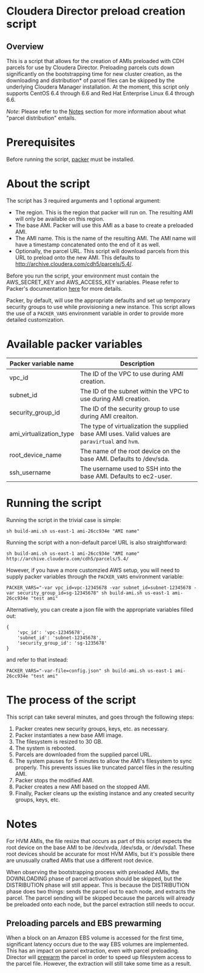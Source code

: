 # Cloudera Director preload creation script

## Overview

This is a script that allows for the creation of AMIs preloaded with CDH parcels for use by
Cloudera Director. Preloading parcels cuts down significantly on the bootstrapping time
for new cluster creation, as the downloading and distribution* of parcel files can be skipped
by the underlying Cloudera Manager installation. At the moment, this script only supports
CentOS 6.4 through 6.6 and Red Hat Enterprise Linux 6.4 through 6.6.

*Note*: Please refer to the [Notes](#Notes) section for more information about what "parcel distribution" entails.

# Prerequisites

Before running the script, [packer](https://packer.io/) must be installed.

# About the script

The script has 3 required arguments and 1 optional argument:

* The region. This is the region that packer will run on. The resulting AMI will only be
  available on this region.
* The base AMI. Packer will use this AMI as a base to create a preloaded AMI.
* The AMI name. This is the name of the resulting AMI. The AMI name will have a timestamp
  concatenated onto the end of it as well.
* Optionally, the parcel URL. This script will download parcels from this URL to preload
  onto the new AMI. This defaults to http://archive.cloudera.com/cdh5/parcels/5.4/.

Before you run the script, your environment must contain the AWS_SECRET_KEY and
AWS_ACCESS_KEY variables. Please refer to Packer's documentation
[here](https://www.packer.io/docs/builders/amazon-ebs.html) for more details.

Packer, by default, will use the appropriate defaults and set up temporary security groups
to use while provisioning a new instance. This script allows the use of a `PACKER_VARS`
environment variable in order to provide more detailed customization.

# Available packer variables

|Packer variable name|Description|
|--------------------|-----------|
|vpc_id|The ID of the VPC to use during AMI creation.|
|subnet_id|The ID of the subnet within the VPC to use during AMI creation.|
|security_group_id|The ID of the security group to use during AMI creaiton.|
|ami_virtualization_type|The type of virtualization the supplied base AMI uses. Valid values are `paravirtual` and `hvm`.|
|root_device_name|The name of the root device on the base AMI. Defaults to /dev/sda.|
|ssh_username|The username used to SSH into the base AMI. Defaults to ec2-user.|

# Running the script

Running the script in the trivial case is simple:

    sh build-ami.sh us-east-1 ami-26cc934e "AMI name"

Running the script with a non-default parcel URL is also straightforward:

    sh build-ami.sh us-east-1 ami-26cc934e "AMI name" http://archive.cloudera.com/cdh5/parcels/5.4/

However, if you have a more customzied AWS setup, you will need to supply packer variables through the `PACKER_VARS`
environment variable:

    PACKER_VARS="-var vpc_id=vpc-12345678 -var subnet_id=subnet-12345678 -var security_group_id=sg-12345678" sh build-ami.sh us-east-1 ami-26cc934e "test ami"

Alternatively, you can create a json file with the appropriate variables filled out:

    {
        'vpc_id': 'vpc-12345678',
        'subnet_id': 'subnet-12345678',
        'security_group_id': 'sg-1235678'
    }

and refer to that instead:

    PACKER_VARS="-var-file=config.json" sh build-ami.sh us-east-1 ami-26cc934e "test ami"

# The process of the script

This script can take several minutes, and goes through the following steps:

1. Packer creates new security groups, keys, etc. as necessary.
2. Packer instantiates a new base AMI image.
3. The filesystem is resized to 30 GB.
4. The system is rebooted.
5. Parcels are downloaded from the supplied parcel URL.
6. The system pauses for 5 minutes to allow the AMI's filesystem to sync properly. This prevents issues like
   truncated parcel files in the resulting AMI.
7. Packer stops the modified AMI.
8. Packer creates a new AMI based on the stopped AMI.
9. Finally, Packer cleans up the existing instance and any created security groups, keys, etc.

# <a name="notes"></a> Notes

For HVM AMIs, the file resize that occurs as part of this script expects the root device on
the base AMI to be /dev/xvda, /dev/sda, or /dev/sda1. These root devices should be accurate for
most HVM AMIs, but it's possible there are unusually crafted AMIs that use a different root device.

When observing the bootstrapping process with preloaded AMIs, the DOWNLOADING phase of parcel
activation should be skipped, but the DISTRIBUTION phase will still appear. This is because the
DISTRIBUTION phase does two things: sends the parcel out to each node, and extracts the parcel.
The parcel sending will be skipped because the parcels will already be preloaded onto each node,
but the parcel extraction still needs to occur.

## Preloading parcels and EBS prewarming

When a block on an Amazon EBS volume is accessed for the first time, significant latency occurs due to the way EBS volumes are implemented. This has an impact on parcel extraction, even with parcel preloading. Director will [prewarm](http://docs.aws.amazon.com/AWSEC2/latest/UserGuide/ebs-prewarm.html) the parcel in order to speed up filesystem access to the parcel file. However, the extraction will still take some time as a result.
